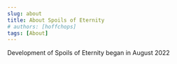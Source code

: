 ```yaml
---
slug: about
title: About Spoils of Eternity
# authors: [hoffchops]
tags: [About]
---
```


Development of Spoils of Eternity began in August 2022